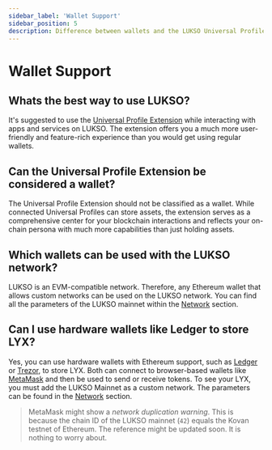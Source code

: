 ```yaml
---
sidebar_label: 'Wallet Support'
sidebar_position: 5
description: Difference between wallets and the LUKSO Universal Profile Browser Extension.
---
```


# Wallet Support

## Whats the best way to use LUKSO?

It's suggested to use the [Universal Profile Extension](/install-up-browser-extension) while interacting with apps and services on LUKSO. The extension offers you a much more user-friendly and feature-rich experience than you would get using regular wallets.

## Can the Universal Profile Extension be considered a wallet?

The Universal Profile Extension should not be classified as a wallet. While connected Universal Profiles can store assets, the extension serves as a comprehensive center for your blockchain interactions and reflects your on-chain persona with much more capabilities than just holding assets.

## Which wallets can be used with the LUKSO network?

LUKSO is an EVM-compatible network. Therefore, any Ethereum wallet that allows custom networks can be used on the LUKSO network. You can find all the parameters of the LUKSO mainnet within the [Network](../../networks/mainnet/parameters.md) section.

## Can I use hardware wallets like Ledger to store LYX?

Yes, you can use hardware wallets with Ethereum support, such as [Ledger](https://www.ledger.com/) or [Trezor](https://trezor.io/), to store LYX. Both can connect to browser-based wallets like [MetaMask](https://metamask.io/) and then be used to send or receive tokens. To see your LYX, you must add the LUKSO Mainnet as a custom network. The parameters can be found in the [Network](../../networks/mainnet/parameters.md) section.

> MetaMask might show a _network duplication warning_. This is because the chain ID of the LUKSO mainnet (`42`) equals the Kovan testnet of Ethereum. The reference might be updated soon. It is nothing to worry about.
